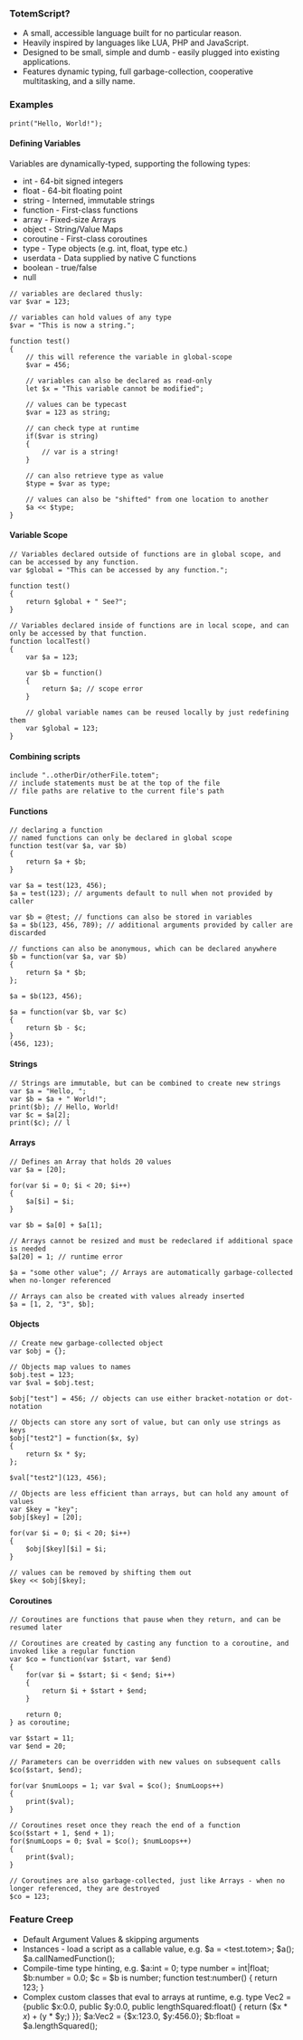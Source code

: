### TotemScript?
* A small, accessible language built for no particular reason.
* Heavily inspired by languages like LUA, PHP and JavaScript.
* Designed to be small, simple and dumb - easily plugged into existing applications.
* Features dynamic typing, full garbage-collection, cooperative multitasking, and a silly name.

### Examples
```
print("Hello, World!");
```
#### Defining Variables
Variables are dynamically-typed, supporting the following types:
* int - 64-bit signed integers
* float - 64-bit floating point
* string - Interned, immutable strings
* function - First-class functions
* array - Fixed-size Arrays
* object - String/Value Maps
* coroutine - First-class coroutines
* type - Type objects (e.g. int, float, type etc.)
* userdata - Data supplied by native C functions
* boolean - true/false
* null
```
// variables are declared thusly:
var $var = 123;

// variables can hold values of any type
$var = "This is now a string.";

function test()
{
    // this will reference the variable in global-scope
    $var = 456;

    // variables can also be declared as read-only
    let $x = "This variable cannot be modified";

    // values can be typecast
    $var = 123 as string;

    // can check type at runtime
    if($var is string)
    {
        // var is a string!
    }

    // can also retrieve type as value
    $type = $var as type;

    // values can also be "shifted" from one location to another
    $a << $type;
}
```
#### Variable Scope
```
// Variables declared outside of functions are in global scope, and can be accessed by any function.
var $global = "This can be accessed by any function.";

function test()
{
    return $global + " See?";
}

// Variables declared inside of functions are in local scope, and can only be accessed by that function.
function localTest()
{
    var $a = 123;

    var $b = function()
    {
        return $a; // scope error
    }

    // global variable names can be reused locally by just redefining them
    var $global = 123;
}

```
#### Combining scripts
```
include "..otherDir/otherFile.totem";
// include statements must be at the top of the file
// file paths are relative to the current file's path
```
#### Functions
```
// declaring a function
// named functions can only be declared in global scope
function test(var $a, var $b)
{
    return $a + $b;
}

var $a = test(123, 456); 
$a = test(123); // arguments default to null when not provided by caller

var $b = @test; // functions can also be stored in variables
$a = $b(123, 456, 789); // additional arguments provided by caller are discarded

// functions can also be anonymous, which can be declared anywhere
$b = function(var $a, var $b)
{
    return $a * $b;
};

$a = $b(123, 456);

$a = function(var $b, var $c)
{
    return $b - $c;
}
(456, 123);
```
#### Strings
```
// Strings are immutable, but can be combined to create new strings
var $a = "Hello, ";
var $b = $a + " World!";
print($b); // Hello, World!
var $c = $a[2];
print($c); // l
```
#### Arrays
```
// Defines an Array that holds 20 values
var $a = [20];

for(var $i = 0; $i < 20; $i++)
{
	$a[$i] = $i;
}

var $b = $a[0] + $a[1];

// Arrays cannot be resized and must be redeclared if additional space is needed
$a[20] = 1; // runtime error

$a = "some other value"; // Arrays are automatically garbage-collected when no-longer referenced

// Arrays can also be created with values already inserted
$a = [1, 2, "3", $b];
```
#### Objects
```
// Create new garbage-collected object
var $obj = {};

// Objects map values to names
$obj.test = 123;
var $val = $obj.test;

$obj["test"] = 456; // objects can use either bracket-notation or dot-notation

// Objects can store any sort of value, but can only use strings as keys
$obj["test2"] = function($x, $y)
{
    return $x * $y;
};

$val["test2"](123, 456);

// Objects are less efficient than arrays, but can hold any amount of values 
var $key = "key";
$obj[$key] = [20];

for(var $i = 0; $i < 20; $i++)
{
    $obj[$key][$i] = $i;
}

// values can be removed by shifting them out
$key << $obj[$key];
```
#### Coroutines
```
// Coroutines are functions that pause when they return, and can be resumed later

// Coroutines are created by casting any function to a coroutine, and invoked like a regular function
var $co = function(var $start, var $end)
{
    for(var $i = $start; $i < $end; $i++)
    {
        return $i + $start + $end;
    }

    return 0;
} as coroutine;

var $start = 11;
var $end = 20;

// Parameters can be overridden with new values on subsequent calls
$co($start, $end);

for(var $numLoops = 1; var $val = $co(); $numLoops++)
{
    print($val);
}

// Coroutines reset once they reach the end of a function
$co($start + 1, $end + 1);
for($numLoops = 0; $val = $co(); $numLoops++)
{
    print($val);
}

// Coroutines are also garbage-collected, just like Arrays - when no longer referenced, they are destroyed
$co = 123;

```
### Feature Creep
* Default Argument Values & skipping arguments
* Instances - load a script as a callable value, e.g. $a = <test.totem>; $a(); $a.callNamedFunction();
* Compile-time type hinting, e.g. $a:int = 0; type number = int|float; $b:number = 0.0; $c = $b is number; function test:number() { return 123; }
* Complex custom classes that eval to arrays at runtime, e.g. type Vec2 = {public $x:0.0, public $y:0.0, public lengthSquared:float() { return ($x * $x) + ($y * $y;) }}; $a:Vec2 = {$x:123.0, $y:456.0}; $b:float = $a.lengthSquared();